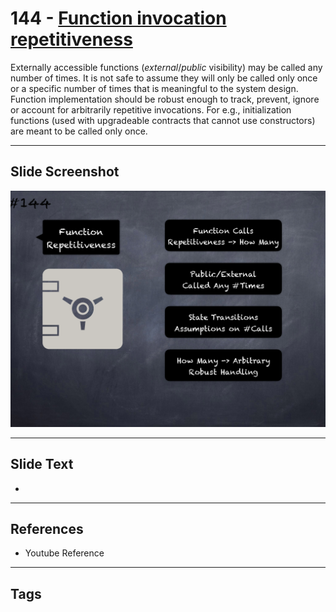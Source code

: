 # 144 - [Function invocation repetitiveness](Function%20invocation%20repetitiveness.md)
Externally accessible functions (_external_/_public_ visibility) may be called any number of times. It is not safe to assume they will only be called only once or a specific number of times that is meaningful to the system design. Function implementation should be robust enough to track, prevent, ignore or account for arbitrarily repetitive invocations. For e.g., initialization functions (used with upgradeable contracts that cannot use constructors) are meant to be called only once.
___
## Slide Screenshot
![0144.png](../../images/pitfalls_and_best_practices201/144.png)
___
## Slide Text
- 
___
## References
- Youtube Reference
___
## Tags